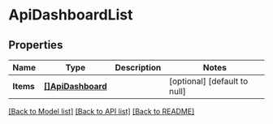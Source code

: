 # ApiDashboardList

## Properties
Name | Type | Description | Notes
------------ | ------------- | ------------- | -------------
**Items** | [**[]ApiDashboard**](ApiDashboard.md) |  | [optional] [default to null]

[[Back to Model list]](../README.md#documentation-for-models) [[Back to API list]](../README.md#documentation-for-api-endpoints) [[Back to README]](../README.md)


